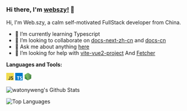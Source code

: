 ### Hi there, I'm [webszy!](https://sunzhenyu.cn) 👋

Hi, I'm Web.szy, a calm self-motivated FullStack developer from China.

- 🌱 I’m currently learning Typescript
- 👯 I’m looking to collaborate on [docs-next-zh-cn](https://github.com/vuejs/docs-next-zh-cn) and  [docs-cn](https://github.com/windicss/docs-cn) 
- 💬 Ask me about anything [here](https://github.com/webszy/webszy/issues)
- 🤔 I’m looking for help with [vite-vue2-project](https://github.com/webszy/vite-vue2-project) And [Fetcher](https://github.com/webszy/fetcher)

**Languages and Tools:**

<code><img height="20" src="https://raw.githubusercontent.com/github/explore/80688e429a7d4ef2fca1e82350fe8e3517d3494d/topics/javascript/javascript.png"></code>
<code><img height="20" src="https://raw.githubusercontent.com/github/explore/80688e429a7d4ef2fca1e82350fe8e3517d3494d/topics/typescript/typescript.png"></code>
<code><img height="20" src="https://raw.githubusercontent.com/github/explore/80688e429a7d4ef2fca1e82350fe8e3517d3494d/topics/nodejs/nodejs.png"></code>    

![watonyweng's Github Stats](https://github-readme-stats.vercel.app/api?username=webszy&show_icons=true&include_all_commits=true&theme=solarized-light)

![Top Languages](https://github-readme-stats.vercel.app/api/top-langs/?username=webszy&layout=compact&theme=solarized-light)

<!--
**webszy/webszy** is a ✨ _special_ ✨ repository because its `README.md` (this file) appears on your GitHub profile.

Here are some ideas to get you started:

- 🔭 I’m currently working on ...
- 🌱 I’m currently learning ...
- 👯 I’m looking to collaborate on ...
- 🤔 I’m looking for help with ...
- 💬 Ask me about ...
- 📫 How to reach me: ...
- 😄 Pronouns: ...
- ⚡ Fun fact: ...
-->
